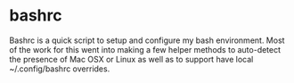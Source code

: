 # bashrc

Bashrc is a quick script to setup and configure my bash environment. Most of the work for this went into making a few helper methods to auto-detect the presence of Mac OSX or Linux as well as to support have local ~/.config/bashrc overrides.

